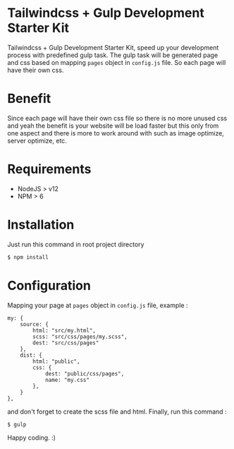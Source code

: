 # Tailwindcss + Gulp Development Starter Kit

Tailwindcss + Gulp Development Starter Kit, speed up your development process with predefined gulp task.
The gulp task will be generated page and css based on mapping ```pages``` object in ```config.js``` file. 
So each page will have their own css.

# Benefit

Since each page will have their own css file so there is no more unused css and yeah the benefit is your website will be load faster
but this only from one aspect and there is more to work around with such as image optimize, server optimize, etc.

# Requirements 

- NodeJS > v12
- NPM > 6

# Installation

Just run this command in root project directory

```bash
$ npm install
```

# Configuration

Mapping your page at ```pages``` object in ```config.js``` file, example :

    my: {
        source: {
            html: "src/my.html",
            scss: "src/css/pages/my.scss",
            dest: "src/css/pages"
        },
        dist: {
            html: "public",
            css: {
                dest: "public/css/pages",
                name: "my.css"
            },
        }
    },

and don't forget to create the scss file and html. Finally, run this command :

```bash
$ gulp
```

Happy coding. :)